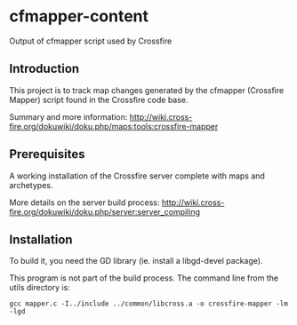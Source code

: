 # cfmapper-content
Output of cfmapper script used by Crossfire

## Introduction

This project is to track map changes generated by the cfmapper (Crossfire Mapper) script found in the Crossfire code base.

Summary and more information:
http://wiki.cross-fire.org/dokuwiki/doku.php/maps:tools:crossfire-mapper

## Prerequisites

A working installation of the Crossfire server complete with maps and archetypes.

More details on the server build process:
http://wiki.cross-fire.org/dokuwiki/doku.php/server:server_compiling

## Installation

To build it, you need the GD library (ie. install a libgd-devel package).

This program is not part of the build process. The command line from the utils directory is:
```
gcc mapper.c -I../include ../common/libcross.a -o crossfire-mapper -lm -lgd
```

